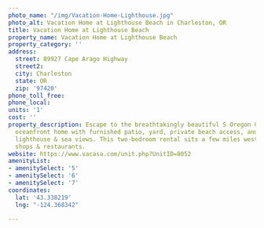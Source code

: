 ```yaml
---
photo_name: "/img/Vacation-Home-Lighthouse.jpg"
photo_alt: Vacation Home at Lighthouse Beach in Charleston, OR
title: Vacation Home at Lighthouse Beach
property_name: Vacation Home at Lighthouse Beach
property_category: ''
address:
  street: 89927 Cape Arago Highway
  street2: 
  city: Charleston
  state: OR
  zip: '97420'
phone_toll_free: 
phone_local: 
units: '1'
cost: ''
property_description: Escape to the breathtakingly beautiful S Oregon Coast at this
  oceanfront home with furnished patio, yard, private beach access, and jaw-dropping
  lighthouse & sea views. This two-bedroom rental sits a few miles west of Charleston
  shops & restaurants.
website: https://www.vacasa.com/unit.php?UnitID=8052
amenityList:
- amenitySelect: '5'
- amenitySelect: '6'
- amenitySelect: '7'
coordinates:
  lat: '43.338219'
  lng: "-124.368342"

---
```


